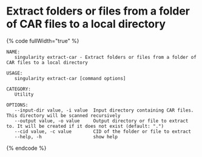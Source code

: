 # Extract folders or files from a folder of CAR files to a local directory

{% code fullWidth="true" %}
```
NAME:
   singularity extract-car - Extract folders or files from a folder of CAR files to a local directory

USAGE:
   singularity extract-car [command options]

CATEGORY:
   Utility

OPTIONS:
   --input-dir value, -i value  Input directory containing CAR files. This directory will be scanned recursively
   --output value, -o value     Output directory or file to extract to. It will be created if it does not exist (default: ".")
   --cid value, -c value        CID of the folder or file to extract
   --help, -h                   show help
```
{% endcode %}
